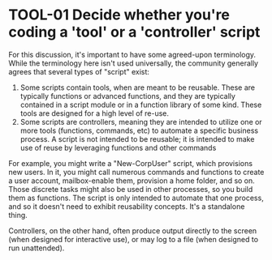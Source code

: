 # TOOL-01 Decide whether you're coding a 'tool' or a 'controller' script
For this discussion, it's important to have some agreed-upon terminology. While the terminology here isn't used universally, the community generally agrees that several types of "script" exist:

1. Some scripts contain tools, when are meant to be reusable. These are typically functions or advanced functions, and they are typically contained in a script module or in a function library of some kind. These tools are designed for a high level of re-use.
2. Some scripts are controllers, meaning they are intended to utilize one or more tools (functions, commands, etc) to automate a specific business process. A script is not intended to be reusable; it is intended to make use of reuse by leveraging functions and other commands

For example, you might write a "New-CorpUser" script, which provisions new users. In it, you might call numerous commands and functions to create a user account, mailbox-enable them, provision a home folder, and so on. Those discrete tasks might also be used in other processes, so you build them as functions. The script is only intended to automate that one process, and so it doesn't need to exhibit reusability concepts. It's a standalone thing.

Controllers, on the other hand, often produce output directly to the screen (when designed for interactive use), or may log to a file (when designed to run unattended).
